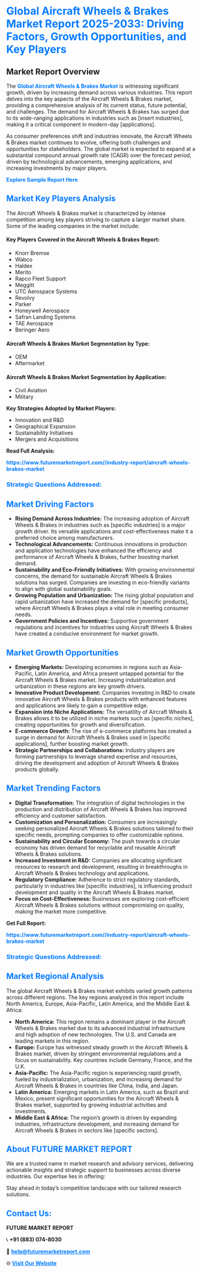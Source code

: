 <h1 style="color: #007BFF;">Global Aircraft Wheels & Brakes Market Report 2025-2033: Driving Factors, Growth Opportunities, and Key Players</h1>

<section id="overview">
<h2>Market Report Overview</h2>
<p>The <a href="https://www.futuremarketreport.com//industry-report/aircraft-wheels-brakes-market" style="color: #007BFF; text-decoration: none;"><strong>Global Aircraft Wheels & Brakes Market</strong></a> is witnessing significant growth, driven by increasing demand across various industries. This report delves into the key aspects of the Aircraft Wheels & Brakes market, providing a comprehensive analysis of its current status, future potential, and challenges. The demand for Aircraft Wheels & Brakes has surged due to its wide-ranging applications in industries such as [insert industries], making it a critical component in modern-day [applications].</p>
<p>As consumer preferences shift and industries innovate, the Aircraft Wheels & Brakes market continues to evolve, offering both challenges and opportunities for stakeholders. The global market is expected to expand at a substantial compound annual growth rate (CAGR) over the forecast period, driven by technological advancements, emerging applications, and increasing investments by major players.</p>
</section>

<section id="overview">
<p><a href="https://www.futuremarketreport.com//request-sample/reportId=46013" style="color: #007BFF; text-decoration: none;"><strong>Explore Sample Report Here</strong></a></p>
</section>

<section id="key-players">
<h2 style="color: #007BFF;">Market Key Players Analysis</h2>
<p>The Aircraft Wheels & Brakes market is characterized by intense competition among key players striving to capture a larger market share. Some of the leading companies in the market include:</p>
<h4>Key Players Covered in the Aircraft Wheels & Brakes Report:</h4>
<ul><li>Knorr Bremse</li><li>Wabco</li><li>Haldex</li><li>Merito</li><li>Rapco Fleet Support</li><li>Meggitt</li><li>UTC Aerospace Systems</li><li>Revolvy</li><li>Parker</li><li>Honeywell Aerospace</li><li>Safran Landing Systems</li><li>TAE Aerospace</li><li>Beringer Aero</li></ul>
<h4>Aircraft Wheels & Brakes Market Segmentation by Type:</h4>
<ul><li>OEM</li><li>Aftermarket</li></ul>

<h4>Aircraft Wheels & Brakes Market Segmentation by Application:</h4>
<ul><li>Civil Aviation</li><li>Military</li></ul>
<p><strong>Key Strategies Adopted by Market Players:</strong></p>
<ul>
<li>Innovation and R&D</li>
<li>Geographical Expansion</li>
<li>Sustainability Initiatives</li>
<li>Mergers and Acquisitions</li>
</ul>
</section>

<section>
<p><strong>Read Full Analysis: </strong></p><a href="https://www.futuremarketreport.com//industry-report/aircraft-wheels-brakes-market" style="color: #007BFF; text-decoration: none;"><strong>https://www.futuremarketreport.com//industry-report/aircraft-wheels-brakes-market</strong></a>
<h3 style="color: #007BFF;">Strategic Questions Addressed:</h3>
</section>

<section id="driving-factors">
<h2 style="color: #007BFF;">Market Driving Factors</h2>
<ul>
<li><strong>Rising Demand Across Industries:</strong> The increasing adoption of Aircraft Wheels & Brakes in industries such as [specific industries] is a major growth driver. Its versatile applications and cost-effectiveness make it a preferred choice among manufacturers.</li>
<li><strong>Technological Advancements:</strong> Continuous innovations in production and application technologies have enhanced the efficiency and performance of Aircraft Wheels & Brakes, further boosting market demand.</li>
<li><strong>Sustainability and Eco-Friendly Initiatives:</strong> With growing environmental concerns, the demand for sustainable Aircraft Wheels & Brakes solutions has surged. Companies are investing in eco-friendly variants to align with global sustainability goals.</li>
<li><strong>Growing Population and Urbanization:</strong> The rising global population and rapid urbanization have increased the demand for [specific products], where Aircraft Wheels & Brakes plays a vital role in meeting consumer needs.</li>
<li><strong>Government Policies and Incentives:</strong> Supportive government regulations and incentives for industries using Aircraft Wheels & Brakes have created a conducive environment for market growth.</li>
</ul>
</section>

<section id="growth-opportunities">
<h2 style="color: #007BFF;">Market Growth Opportunities</h2>
<ul>
<li><strong>Emerging Markets:</strong> Developing economies in regions such as Asia-Pacific, Latin America, and Africa present untapped potential for the Aircraft Wheels & Brakes market. Increasing industrialization and urbanization in these regions are key growth drivers.</li>
<li><strong>Innovative Product Development:</strong> Companies investing in R&D to create innovative Aircraft Wheels & Brakes products with enhanced features and applications are likely to gain a competitive edge.</li>
<li><strong>Expansion into Niche Applications:</strong> The versatility of Aircraft Wheels & Brakes allows it to be utilized in niche markets such as [specific niches], creating opportunities for growth and diversification.</li>
<li><strong>E-commerce Growth:</strong> The rise of e-commerce platforms has created a surge in demand for Aircraft Wheels & Brakes used in [specific applications], further boosting market growth.</li>
<li><strong>Strategic Partnerships and Collaborations:</strong> Industry players are forming partnerships to leverage shared expertise and resources, driving the development and adoption of Aircraft Wheels & Brakes products globally.</li>
</ul>
</section>

<section id="trending-factors">
<h2 style="color: #007BFF;">Market Trending Factors</h2>
<ul>
<li><strong>Digital Transformation:</strong> The integration of digital technologies in the production and distribution of Aircraft Wheels & Brakes has improved efficiency and customer satisfaction.</li>
<li><strong>Customization and Personalization:</strong> Consumers are increasingly seeking personalized Aircraft Wheels & Brakes solutions tailored to their specific needs, prompting companies to offer customizable options.</li>
<li><strong>Sustainability and Circular Economy:</strong> The push towards a circular economy has driven demand for recyclable and reusable Aircraft Wheels & Brakes solutions.</li>
<li><strong>Increased Investment in R&D:</strong> Companies are allocating significant resources to research and development, resulting in breakthroughs in Aircraft Wheels & Brakes technology and applications.</li>
<li><strong>Regulatory Compliance:</strong> Adherence to strict regulatory standards, particularly in industries like [specific industries], is influencing product development and quality in the Aircraft Wheels & Brakes market.</li>
<li><strong>Focus on Cost-Effectiveness:</strong> Businesses are exploring cost-efficient Aircraft Wheels & Brakes solutions without compromising on quality, making the market more competitive.</li>
</ul>
</section>

<section>
<p><strong>Get Full Report: </strong></p><a href="https://www.futuremarketreport.com//industry-report/aircraft-wheels-brakes-market" style="color: #007BFF; text-decoration: none;"><strong>https://www.futuremarketreport.com//industry-report/aircraft-wheels-brakes-market</strong></a>
<h3 style="color: #007BFF;">Strategic Questions Addressed:</h3>
</section>


<section id="regional-analysis">
<h2 style="color: #007BFF;">Market Regional Analysis</h2>
<p>The global Aircraft Wheels & Brakes market exhibits varied growth patterns across different regions. The key regions analyzed in this report include North America, Europe, Asia-Pacific, Latin America, and the Middle East & Africa:</p>
<ul>
<li><strong>North America:</strong> This region remains a dominant player in the Aircraft Wheels & Brakes market due to its advanced industrial infrastructure and high adoption of new technologies. The U.S. and Canada are leading markets in this region.</li>
<li><strong>Europe:</strong> Europe has witnessed steady growth in the Aircraft Wheels & Brakes market, driven by stringent environmental regulations and a focus on sustainability. Key countries include Germany, France, and the U.K.</li>
<li><strong>Asia-Pacific:</strong> The Asia-Pacific region is experiencing rapid growth, fueled by industrialization, urbanization, and increasing demand for Aircraft Wheels & Brakes in countries like China, India, and Japan.</li>
<li><strong>Latin America:</strong> Emerging markets in Latin America, such as Brazil and Mexico, present significant opportunities for the Aircraft Wheels & Brakes market, supported by growing industrial activities and investments.</li>
<li><strong>Middle East & Africa:</strong> The region’s growth is driven by expanding industries, infrastructure development, and increasing demand for Aircraft Wheels & Brakes in sectors like [specific sectors].</li>
</ul>
</section>

<footer>
<h2 style="color: #007BFF;">About FUTURE MARKET REPORT</h2>
<p>We are a trusted name in market research and advisory services, delivering actionable insights and strategic support to businesses across diverse industries. Our expertise lies in offering:</p>

<p>Stay ahead in today’s competitive landscape with our tailored research solutions.</p>

<h2 style="color: #007BFF;">Contact Us:</h2>
<p><strong>FUTURE MARKET REPORT</strong></p>
<p>📞 <strong>+91 (883) 074-8030</strong></p>
<p>📧 <strong><a href="mailto:help@futuremarketreport.com" style="color: #007BFF;">help@futuremarketreport.com</a></strong></p>
<p>🌐 <strong><a href="https://www.futuremarketreport.com/" style="color: #007BFF;">Visit Our Website</a></strong></p>
</footer>